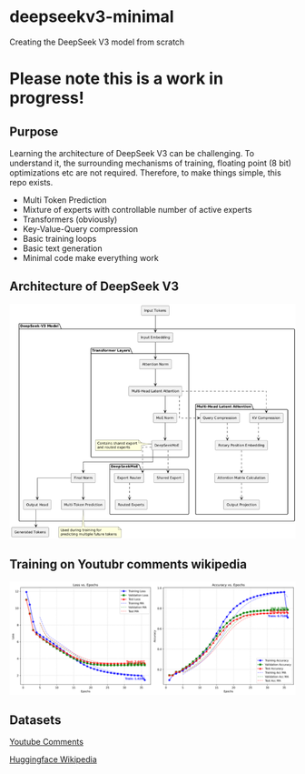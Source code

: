 # deepseekv3-minimal
Creating the DeepSeek V3 model from scratch

# Please note this is a work in progress!

## Purpose
Learning the architecture of DeepSeek V3 can be challenging. To understand it, the surrounding mechanisms of training, floating point (8 bit) optimizations etc
are not required. Therefore, to make things simple, this repo exists. 

* Multi Token Prediction
* Mixture of experts with controllable number of active experts
* Transformers (obviously)
* Key-Value-Query compression
* Basic training loops
* Basic text generation
* Minimal code make everything work 

## Architecture of DeepSeek V3
![Arch](deepseek_arch.png)


## Training on Youtubr comments wikipedia

![Losses](training_metrics_yt.png)


## Datasets
[Youtube Comments](https://www.kaggle.com/datasets/atifaliak/youtube-comments-dataset/data)

[Huggingface Wikipedia](https://huggingface.co/datasets/legacy-datasets/wikipedia/tree/main/data/20220301.simple)


